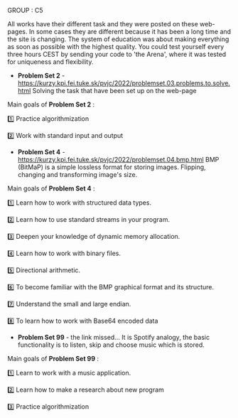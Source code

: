 GROUP : C5

All works have their different task and they were posted on these web-pages. In some cases they are different because it has been a long time and the site is changing. 
The system of education was about making everything as soon as possible with the highest quality. You could test yourself every three hours CEST by sending your code to 'the Arena', where it was tested for uniqueness and flexibility.

- **Problem Set 2** - https://kurzy.kpi.fei.tuke.sk/pvjc/2022/problemset.03.problems.to.solve.html
Solving the task that have been set up on the web-page

Main goals of **Problem Set 2** :

1️⃣ Practice algorithmization

2️⃣ Work with standard input and output

- **Problem Set 4** - https://kurzy.kpi.fei.tuke.sk/pvjc/2022/problemset.04.bmp.html
BMP (BitMaP) is a simple lossless format for storing images. Flipping, changing and transforming image's size. 

Main goals of **Problem Set 4** : 

1️⃣ Learn how to work with structured data types.

2️⃣ Learn how to use standard streams in your program.

3️⃣ Deepen your knowledge of dynamic memory allocation.

4️⃣ Learn how to work with binary files.

5️⃣ Directional arithmetic.

6️⃣ To become familiar with the BMP graphical format and its structure.

7️⃣ Understand the small and large endian.

8️⃣ To learn how to work with Base64 encoded data
- **Problem Set 99** - the link missed...
It is Spotify analogy, the basic functionality is to listen, skip and choose music which is stored.

Main goals of **Problem Set 99** : 

1️⃣ Learn to work with a music application.

2️⃣ Learn how to make a research about new program

3️⃣ Practice algorithmization
